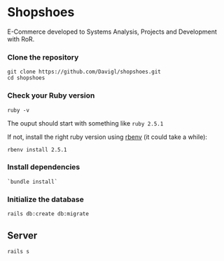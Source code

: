 # Shopshoes

E-Commerce developed to Systems Analysis, Projects and Development with RoR.

### Clone the repository

```shell
git clone https://github.com/Davigl/shopshoes.git
cd shopshoes
```

### Check your Ruby version

```shell
ruby -v
```

The ouput should start with something like `ruby 2.5.1`

If not, install the right ruby version using [rbenv](https://github.com/rbenv/rbenv) (it could take a while):

```shell
rbenv install 2.5.1
```

### Install dependencies


```shell
`bundle install`
```

### Initialize the database

```shell
rails db:create db:migrate
```

## Server

```shell
rails s
```
